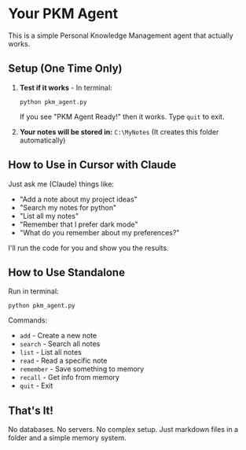 # Your PKM Agent

This is a simple Personal Knowledge Management agent that actually works.

## Setup (One Time Only)

1. **Test if it works** - In terminal:
   ```
   python pkm_agent.py
   ```
   If you see "PKM Agent Ready!" then it works. Type `quit` to exit.

2. **Your notes will be stored in:** `C:\MyNotes`
   (It creates this folder automatically)

## How to Use in Cursor with Claude

Just ask me (Claude) things like:

- "Add a note about my project ideas"
- "Search my notes for python"
- "List all my notes"
- "Remember that I prefer dark mode"
- "What do you remember about my preferences?"

I'll run the code for you and show you the results.

## How to Use Standalone

Run in terminal:
```
python pkm_agent.py
```

Commands:
- `add` - Create a new note
- `search` - Search all notes
- `list` - List all notes
- `read` - Read a specific note
- `remember` - Save something to memory
- `recall` - Get info from memory
- `quit` - Exit

## That's It!

No databases. No servers. No complex setup.
Just markdown files in a folder and a simple memory system. 